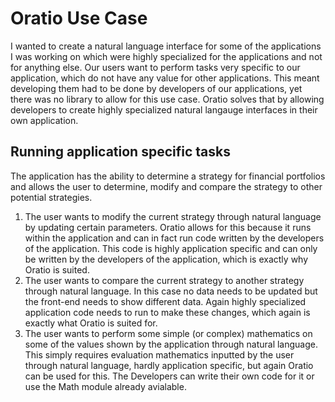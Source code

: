 # Oratio Use Case

I wanted to create a natural language interface for some of the applications I was working on which were highly specialized for the applications and not for anything else. Our users want to perform tasks very specific to our application, which do not have any value for other applications. This meant developing them had to be done by developers of our applications, yet there was no library to allow for this use case. Oratio solves that by allowing developers to create highly specialized natural langauge interfaces in their own application.

## Running application specific tasks

The application has the ability to determine a strategy for financial portfolios and allows the user to determine, modify and compare the strategy to other potential strategies.

1. The user wants to modify the current strategy through natural language by updating certain parameters. Oratio allows for this because it runs within the application and can in fact run code written by the developers of the application. This code is highly application specific and can only be written by the developers of the application, which is exactly why Oratio is suited.
1. The user wants to compare the current strategy to another strategy through natural language. In this case no data needs to be updated but the front-end needs to show different data. Again highly specialized application code needs to run to make these changes, which again is exactly what Oratio is suited for.
1. The user wants to perform some simple (or complex) mathematics on some of the values shown by the application through natural language. This simply requires evaluation mathematics inputted by the user through natural language, hardly application specific, but again Oratio can be used for this. The Developers can write their own code for it or use the Math module already avialable.